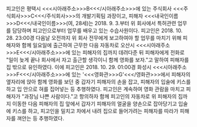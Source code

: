 피고인은 평택시 <<<시아래주소>>>B<<</시아래주소>>>에 있는 주식회사 <<<주식회사>>>C<<</주식회사>>>의 개발기획팀 과장이고, 피해자 <<<내국인이름>>>D<<</내국인이름>>>(여, 28세)는 2018. 9. 3.부터 위 회사에서 특허관련 업무를 담당하며 피고인으로부터 업무를 배우고 있는 수습사원이다.
피고인은 2018. 10. 28. 23:00경 다음날 오전까지 위 회사 전무에게 보고하여야 할 업무를 마치기 위해 피해자와 함께 일요일에 출근하여 근무한 다음 자동차로 오산시 <<<시아래주소>>>E<<</시아래주소>>>에 있는 피해자의 집까지 데려다준 뒤 피해자에게 전화로 "일이 늦게 끝나 회사에서 자고 출근할 생각이니 함께 영화를 보자."고 말하여 피해자를 집 밖으로 유인하였다. 이에 피고인은 2018. 10. 29. 01:00경 화성시 <<<시아래주소>>>F<<</시아래주소>>>에 있는 '<<<영화관>>>G'<<</영화관>>>에서 피해자의 옆자리에 앉아 함께 영화를 보던 중 갑자기 피해자의 손을 잡고, 피해자의 입술에 키스를 하고 입 안으로 혀를 집어넣는 등 추행하였다.
피고인은 계속하여 영화 관람을 마치고 피해자가 "과장님 나쁜 사람이다."고 항의하자 함께 피고인의 자동차로 위 피해자의 집까지 이동한 다음 피해자의 집 앞에서 갑자기 피해자의 얼굴을 양손으로 잡아당기고 입술에 키스를 하고, 피고인을 밀치고 차에서 내려 집으로 들어가려는 피해자를 따라가 피해자를 껴안는 등 추행하였다.